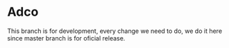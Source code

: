 # Adco
This branch is for development, every change we need to do, we do it here since master branch is for 
oficial release.

